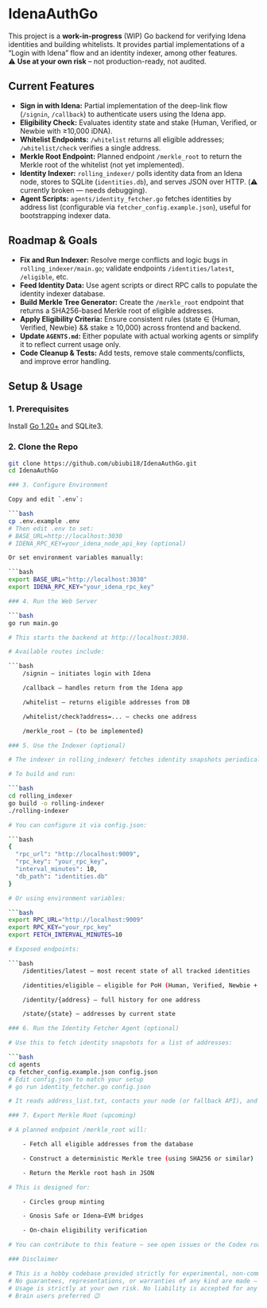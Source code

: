 # IdenaAuthGo

This project is a **work-in-progress** (WIP) Go backend for verifying Idena identities and building whitelists. It provides partial implementations of a “Login with Idena” flow and an identity indexer, among other features.  
⚠️ **Use at your own risk** – not production-ready, not audited.

## Current Features

- **Sign in with Idena:** Partial implementation of the deep-link flow (`/signin`, `/callback`) to authenticate users using the Idena app.
- **Eligibility Check:** Evaluates identity state and stake (Human, Verified, or Newbie with ≥10,000 iDNA).
- **Whitelist Endpoints:** `/whitelist` returns all eligible addresses; `/whitelist/check` verifies a single address.
- **Merkle Root Endpoint:** Planned endpoint `/merkle_root` to return the Merkle root of the whitelist (not yet implemented).
- **Identity Indexer:** `rolling_indexer/` polls identity data from an Idena node, stores to SQLite (`identities.db`), and serves JSON over HTTP. (⚠️ currently broken — needs debugging).
- **Agent Scripts:** `agents/identity_fetcher.go` fetches identities by address list (configurable via `fetcher_config.example.json`), useful for bootstrapping indexer data.

## Roadmap & Goals

- **Fix and Run Indexer:** Resolve merge conflicts and logic bugs in `rolling_indexer/main.go`; validate endpoints `/identities/latest`, `/eligible`, etc.
- **Feed Identity Data:** Use agent scripts or direct RPC calls to populate the identity indexer database.
- **Build Merkle Tree Generator:** Create the `/merkle_root` endpoint that returns a SHA256-based Merkle root of eligible addresses.
- **Apply Eligibility Criteria:** Ensure consistent rules (state ∈ {Human, Verified, Newbie} && stake ≥ 10,000) across frontend and backend.
- **Update `AGENTS.md`:** Either populate with actual working agents or simplify it to reflect current usage only.
- **Code Cleanup & Tests:** Add tests, remove stale comments/conflicts, and improve error handling.

## Setup & Usage

### 1. Prerequisites

Install [Go 1.20+](https://go.dev/dl/) and SQLite3.

### 2. Clone the Repo

```bash
git clone https://github.com/ubiubi18/IdenaAuthGo.git
cd IdenaAuthGo

### 3. Configure Environment

Copy and edit `.env`:

```bash
cp .env.example .env
# Then edit .env to set:
# BASE_URL=http://localhost:3030
# IDENA_RPC_KEY=your_idena_node_api_key (optional)

Or set environment variables manually:

```bash
export BASE_URL="http://localhost:3030"
export IDENA_RPC_KEY="your_idena_rpc_key"

### 4. Run the Web Server

```bash
go run main.go

# This starts the backend at http://localhost:3030.

# Available routes include:

```bash
    /signin – initiates login with Idena

    /callback – handles return from the Idena app

    /whitelist – returns eligible addresses from DB

    /whitelist/check?address=... – checks one address

    /merkle_root – (to be implemented)

### 5. Use the Indexer (optional)

# The indexer in rolling_indexer/ fetches identity snapshots periodically and stores them in identities.db.

# To build and run:

```bash
cd rolling_indexer
go build -o rolling-indexer
./rolling-indexer

# You can configure it via config.json:

```bash
{
  "rpc_url": "http://localhost:9009",
  "rpc_key": "your_rpc_key",
  "interval_minutes": 10,
  "db_path": "identities.db"
}

# Or using environment variables:

```bash
export RPC_URL="http://localhost:9009"
export RPC_KEY="your_rpc_key"
export FETCH_INTERVAL_MINUTES=10

# Exposed endpoints:

```bash
    /identities/latest – most recent state of all tracked identities

    /identities/eligible – eligible for PoH (Human, Verified, Newbie + ≥10k stake)

    /identity/{address} – full history for one address

    /state/{state} – addresses by current state

### 6. Run the Identity Fetcher Agent (optional)

# Use this to fetch identity snapshots for a list of addresses:

```bash
cd agents
cp fetcher_config.example.json config.json
# Edit config.json to match your setup
# go run identity_fetcher.go config.json

# It reads address_list.txt, contacts your node (or fallback API), and writes identity data to snapshot.json.

### 7. Export Merkle Root (upcoming)

# A planned endpoint /merkle_root will:

    - Fetch all eligible addresses from the database

    - Construct a deterministic Merkle tree (using SHA256 or similar)

    - Return the Merkle root hash in JSON

# This is designed for:

    - Circles group minting

    - Gnosis Safe or Idena–EVM bridges

    - On-chain eligibility verification

# You can contribute to this feature – see open issues or the Codex roadmap.

### Disclaimer

# This is a hobby codebase provided strictly for experimental, non-commercial, and private use only.
# No guarantees, representations, or warranties of any kind are made — especially regarding functionality, accuracy, availability, or security.
# Usage is strictly at your own risk. No liability is accepted for any direct or indirect damages or losses, to the fullest extent permitted by law.
# Brain users preferred 😉
